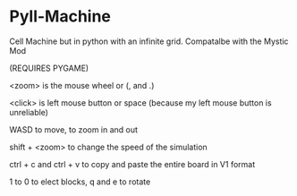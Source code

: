 # Pyll-Machine
Cell Machine but in python with an infinite grid. Compatalbe with the Mystic Mod

(REQUIRES PYGAME)


\<zoom> is the mouse wheel or (, and .)

\<click> is left mouse button or space (because my left mouse button is unreliable)


WASD to move, <zoom> to zoom in and out
  
shift + \<zoom> to change the speed of the simulation

ctrl + c and ctrl + v to copy and paste the entire board in V1 format

1 to 0 to elect blocks, q and e to rotate

